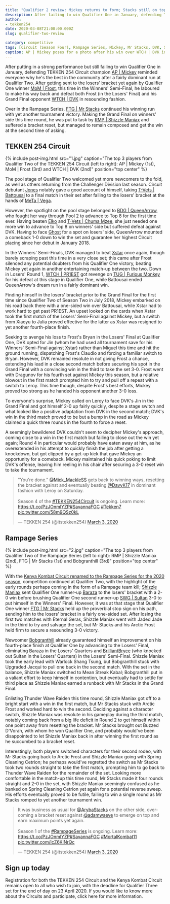 ```yaml
---
title: "Qualifier 2 review: Mickey returns to form; Stacks still on top"
description: After failing to win Qualifier One in January, defending TEKKEN 254 Circuit champion AP | Mickey reminded everyone why he's the best in the community with a fairly dominant run at Qualifier Two.
author:
- tekken254
date: 2020-03-08T21:00:00.000Z
slug: qualifier-two-review

category: competitive 
tags: [Circuit (Season Four), Rampage Series, Mickey, Mr Stacks, DVK, Shizzle Maniax, Frost, Bobgranthill] 
caption: AP | Mickey poses for a photo after his win over WTCH | DVK in the Grand Final of Qualifier Two on 29 February 2020
---
```

<p>After putting in a strong performance but still failing to win Qualifier One in January, defending TEKKEN 254 Circuit champion <a href="/circuit/tekken/profile.html?id=2907096" target="_blank">AP | Mickey</a> reminded everyone why he's the best in the community after a fairly dominant run at Qualifier Two. After getting sent to the losers' bracket yet again by Qualifier One winner <a href="/circuit/tekken/profile.html?id=4644523" target="_blank">MoM | Frost</a>, this time in the Winners' Semi-Final, he laboured to make his way back and defeat both Frost (in the Losers' Final) and his Grand Final opponent <a href="/circuit/tekken/profile.html?id=4092983" target="_blank">WTCH | DVK</a> in resounding fashion.</p>

<p>Over in the Rampage Series, <a href="/circuit/mk/profile.html?id=1717441" target="_blank">FTG | Mr Stacks</a> continued his winning run with yet another tournament victory. Making the Grand Final on winners' side this time round, he was put to task by <a href="/circuit/mk/profile.html?id=9245989" target="_blank">RMP | Shizzle Maniax</a> and suffered a bracket reset, but managed to remain composed and get the win at the second time of asking.</p>

<section>
    <h2 class="site-red uppercase">TEKKEN 254 Circuit</h2>
    {% include post-img.html src="1.jpg" caption="The top 3 players from Qualifier Two of the TEKKEN 254 Circuit (left to right): AP | Mickey (1st), MoM | Frost (3rd) and WTCH | DVK (2nd)" position="top center" %}
    <p>The pool stage of Qualifier Two welcomed yet more newcomers to the fold, as well as others returning from the Challenger Division last season. Circuit debutant <a href="/circuit/tekken/profile.html?id=2316999" target="_blank">Jones</a> notably gave a good account of himself, taking <a href="/circuit/tekken/profile.html?id=0145831" target="_blank">T-Vets | Battousai</a> to a final match in their set after falling to the losers' bracket at the hands of <a href="/circuit/tekken/profile.html?id=7167649" target="_blank">MeTa | Vega</a>.</p>
    <p>However, the spotlight on the pool stage belonged to <a href="/circuit/tekken/profile.html?id=4455946" target="_blank">BDG | QueenArrow</a>, who fought her way through Pool 2 to advance to Top 8 for the first time ever. Having beaten <a href="/circuit/tekken/profile.html?id=6358951" target="_blank">Elko</a> and <a href="/circuit/tekken/profile.html?id=4241790" target="_blank">T-Vets | Chuma Mzee</a>, she just needed one more win to advance to Top 8 on winners' side but suffered defeat against DVK. Having to face <a href="/circuit/tekken/profile.html?id=9712294" target="_blank">Ghost</a> for a spot on losers' side, QueenArrow mounted a comeback 1-0 down to win the set and guarantee her highest Circuit placing since her debut in January 2018.</p>
    <p>In the Winners' Semi-Finals, DVK managed to beat <a href="/circuit/tekken/profile.html?id=4183920" target="_blank">Xstar</a> once again, though barely scraping past this time in a very close set; this came after Frost silenced any potential doubters from his Qualifier One victory, beating Mickey yet again in another entertaining match-up between the two. Down in Losers' Round 1, <a href="/circuit/tekken/profile.html?id=8665351" target="_blank">WTCH | PR1EST</a> got revenge on <a href="/circuit/tekken/profile.html?id=3798058" target="_blank">TUG | Furious Monkey</a> for his defeat at this stage in Qualifier One, while Battousai ended QueenArrow's dream run in a fairly dominant win.</p>
    <p>Finding himself in the losers' bracket prior to the Grand Final for the first time since Qualifier Two of Season Two in July 2018, Mickey embarked on his road back there with a one-sided win over Battousai, while Xstar had to work hard to get past PR1EST. An upset looked on the cards when Xstar took the first match of the Losers' Semi-Final against Mickey, but a switch from Xiaoyu to Julia proved effective for the latter as Xstar was resigned to yet another fourth-place finish.</p>
    <p>Seeking to avenge his loss to Frost's Bryan in the Losers' Final at Qualifier One, DVK opted for Jin (whom he had used all tournament save for his Winners' Semi-Final against Xstar) rather than Miguel this time and hit the ground running, dispatching Frost's Claudio and forcing a familiar switch to Bryan. However, DVK remained resolute in not giving Frost a chance, extending his lead in a close second match before securing his spot in the Grand Final with a convincing win in the third to take the set 3-0. Frost went with Dragunov for his fourth set against Mickey this season, but a relative blowout in the first match prompted him to try and pull off a repeat with a switch to Leroy. This time though, despite Frost's best efforts, Mickey proved too strong as he handed his opponent another 3-0 loss.</p>
    <p>To everyone's surprise, Mickey called on Leroy to face DVK's Jin in the Grand Final and got himself 2-0 up fairly quickly, despite a stage switch and what looked like a positive adaptation from DVK in the second match; DVK's win in the third match proved to be but a bump in the road as Mickey claimed a quick three rounds in the fourth to force a reset.</p>
    <p>A seemingly bewildered DVK couldn't seem to decipher Mickey's approach, coming close to a win in the first match but failing to close out the win yet again; Round 4 in particular would probably have eaten away at him, as he overextended in his attempt to quickly finish the job after getting a knockdown, but got clipped by a get-up kick that gave Mickey an opportunity for a comeback. Mickey maintained his quick poking to limit DVK's offense, leaving him reeling in his chair after securing a 3-0 reset win to take the tournament.</p>
    <div class="d-flex justify-content-center">
        <blockquote class="twitter-tweet"><p lang="en" dir="ltr">&quot;You&#39;re done.&quot; <a href="https://twitter.com/Mick_MackleSS?ref_src=twsrc%5Etfw">@Mick_MackleSS</a> gets back to winning ways, resetting the bracket against and eventually beating <a href="https://twitter.com/DavyK17?ref_src=twsrc%5Etfw">@DavyK17</a> in dominant fashion with Leroy on Saturday.<br><br>Season 4 of the <a href="https://twitter.com/hashtag/TEKKEN254Circuit?src=hash&amp;ref_src=twsrc%5Etfw">#TEKKEN254Circuit</a> is ongoing. Learn more: <a href="https://t.co/PzJOnmlYZP">https://t.co/PzJOnmlYZP</a><a href="https://twitter.com/hashtag/SavannaFGC?src=hash&amp;ref_src=twsrc%5Etfw">#SavannaFGC</a> <a href="https://twitter.com/hashtag/Tekken7?src=hash&amp;ref_src=twsrc%5Etfw">#Tekken7</a> <a href="https://t.co/58m9QSz0kL">pic.twitter.com/58m9QSz0kL</a></p>&mdash; TEKKEN 254 (@itstekken254) <a href="https://twitter.com/itstekken254/status/1234837956352970754?ref_src=twsrc%5Etfw">March 3, 2020</a></blockquote> <script async src="https://platform.twitter.com/widgets.js" charset="utf-8"></script>
    </div>
</section>
<section>
    <h2 class="site-red uppercase">Rampage Series</h2>
    {% include post-img.html src="2.jpg" caption="The top 3 players from Qualifier Two of the Rampage Series (left to right): RMP | Shizzle Maniax (2nd), FTG | Mr Stacks (1st) and Bobgranthill (3rd)" position="top center" %}
    <p>With the <a href="" target="_blank">Kenya Kombat Circuit renamed to the Rampage Series for the 2020 season</a>, competition continued at Qualifier Two, with the highlight of the early rounds perhaps coming in the form of a Rampage team kill; <a href="/circuit/mk/profile.html?id=9245989" target="_blank">Shizzle Maniax</a> sent Qualifier One runner-up <a href="/circuit/mk/profile.html?id=3502487" target="_blank">Baraza</a> to the losers' bracket with a 2-0 win before brushing Qualifier One second runner-up <a href="/circuit/mk/profile.html?id=0620095" target="_blank">SWG | Sultan</a> 3-0 to put himself in the Winners' Final. However, it was at that stage that Qualifier One winner <a href="/circuit/mk/profile.html?id=1717441" target="_blank">FTG | Mr Stacks</a> held up the proverbial stop sign on his path, sending him to the losers' bracket in a fairly one-sided set. After losing the first two matches with Eternal Geras, Shizzle Maniax went with Jaded Jade in the third to try and salvage the set, but Mr Stacks and his Arctic Frost held firm to secure a resounding 3-0 victory.</p>
    <p>Newcomer <a href="/circuit/mk/profile.html?id=1974481" target="_blank">Bobgranthill</a> already guaranteed himself an improvement on his fourth-place finish at Qualifier One by advancing to the Losers' Final, eliminating Baraza in the Losers' Quarters and <a href="/circuit/mk/profile.html?id=9089167" target="_blank">BrilliantBryce</a> (who knocked out Sultan in the Losers' Quarters) in the Losers' Semi-Final. Shizzle Maniax took the early lead with Warlock Shang Tsung, but Bobgranthill stuck with Upgraded Jacqui to pull one back in the second match. With the set in the balance, Shizzle Maniax switched to Mean Streak Kabal; Bobgranthill put in a valiant effort to keep himself in contention, but eventually had to settle for third place as Shizzle Maniax earned a runback with Mr Stacks in the Grand Final.</p>
    <p>Enlisting Thunder Wave Raiden this time round, Shizzle Maniax got off to a bright start with a win in the first match, but Mr Stacks stuck with Arctic Frost and worked hard to win the second. Deciding against a character switch, Shizzle Maniax was resolute in his gameplay during the third match, notably coming back from a big life deficit in Round 2 to get himself within one point away from resetting the bracket. Mr Stacks brought out Buzzed D'Vorah, with whom he won Qualifier One, and probably would've been disappointed to let Shizzle Maniax back in after winning the first round as he succumbed to a bracket reset.</p>
    <p>Interestingly, both players switched characters for their second rodeo, with Mr Stacks going back to Arctic Frost and Shizzle Maniax going with Spring Cleaning Cetrion; he perhaps would've regretted the switch as Mr Stacks took two rounds straight to take the first match, prompting him to go back to Thunder Wave Raiden for the remainder of the set. Looking more comfortable in the match-up this time round, Mr Stacks made it four rounds straight and 2-0 in the set, with Shizzle Maniax seemingly confused as he banked on Spring Cleaning Cetrion yet again for a potential reverse sweep. His efforts eventually proved to be futile, failing to win a single round as Mr Stacks romped to yet another tournament win.</p>
    <div class="d-flex justify-content-center">
        <blockquote class="twitter-tweet" data-conversation="none"><p lang="en" dir="ltr">It was business as usual for <a href="https://twitter.com/ArybaStacks?ref_src=twsrc%5Etfw">@ArybaStacks</a> on the other side, overcoming a bracket reset against <a href="https://twitter.com/adamwaeve?ref_src=twsrc%5Etfw">@adamwaeve</a> to emerge on top and earn maximum points yet again.<br><br>Season 1 of the <a href="https://twitter.com/hashtag/RampageSeries?src=hash&amp;ref_src=twsrc%5Etfw">#RampageSeries</a> is ongoing. Learn more: <a href="https://t.co/PzJOnmlYZP">https://t.co/PzJOnmlYZP</a><a href="https://twitter.com/hashtag/SavannaFGC?src=hash&amp;ref_src=twsrc%5Etfw">#SavannaFGC</a> <a href="https://twitter.com/hashtag/MortalKombat11?src=hash&amp;ref_src=twsrc%5Etfw">#MortalKombat11</a> <a href="https://t.co/lcZ6KlNrQc">pic.twitter.com/lcZ6KlNrQc</a></p>&mdash; TEKKEN 254 (@itstekken254) <a href="https://twitter.com/itstekken254/status/1234837959377137664?ref_src=twsrc%5Etfw">March 3, 2020</a></blockquote> <script async src="https://platform.twitter.com/widgets.js" charset="utf-8"></script>
    </div>
</section>
<aside>
    <h2 class="site-red uppercase">Sign up today</h2>
    <p>Registration for both the TEKKEN 254 Circuit and the Kenya Kombat Circuit remains open to all who wish to join, with the deadline for Qualifier Three set for the end of day on 23 April 2020. If you would like to know more about the Circuits and participate, click here for more information.</p>
</aside>